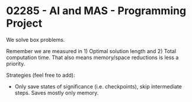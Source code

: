 # 02285 - AI and MAS - Programming Project

We solve box problems.

Remember we are measured in 1) Optimal solution length and 2) Total computation time.
That also means memory/space reductions is less a priority.

Strategies (feel free to add):
* Only save states of significance (i.e. checkpoints), skip intermediate steps. Saves mostly only memory.
